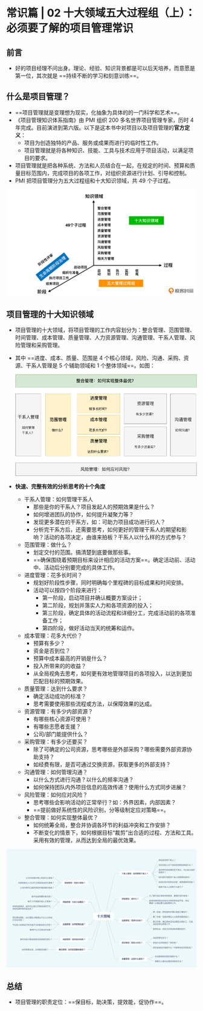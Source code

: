 # 常识篇 | 02 十大领域五大过程组（上）：必须要了解的项目管理常识

## 前言

- 好的项目经理不问出身。理论、经验、知识背景都是可以后天培养，而意愿是第一位，其次就是 ==持续不断的学习和刻意训练==。

## 什么是项目管理？

- ==项目管理就是变理想为现实，化抽象为具体的的一门科学和艺术==。
- 《项目管理知识体系指南》由 PMI 组织 200 多名世界项目管理专家，历时 4 年完成。目前演进到第六版。以下是这本书中对项目以及项目管理的**官方定义**：
    - 项目为创造独特的产品、服务或成果而进行的临时性工作。
    - 项目管理就是将各种知识、技能、工具与技术应用于项目活动，以满足项目的要求。
- 项目管理就是把各种系统、方法和人员结合在一起，在规定的时间、预算和质量目标范围内，完成项目的各项工作，对组织资源进行计划、引导和控制。
- PMI 把项目管理分为五大过程组和十大知识领域，共 49 个子过程。

![](../assets/1.png)

## 项目管理的十大知识领域

- 项目管理的十大领域，将项目管理的工作内容划分为：整合管理、范围管理、时间管理、成本管理、质量管理、人力资源管理、沟通管理、干系人管理、风险管理和采购管理。
- 其中 ==进度、成本、质量、范围是 4 个核心领域，风险、沟通、采购、资源、干系人管理是 5 个辅助领域和 1 个整体领域==。如图：

    ![](../assets/2.png)

- **快速、完整有效的分析思考的十个角度**
    - 干系人管理：如何管理干系人
        - 那些是你的干系人？项目发起人的预期效果是什么？
        - 如何增进团队的协作，如何提升凝聚力等？
        - 发现更多潜在的干系方，如：可助力项目成功进行的人？
        - 分析完干系方后，还需要思考，如何更好的管理干系人的期望和影响？活动的各项决定，由谁来拍板？干系人以什么样的方式参与？
    - 范围管理：做什么？
        - 划定交付的范围。搞清楚到底要做那些事。
        - ==确保围绕着预期目标来设计相应的活动方案==。确定活动前、活动中、活动后分别要完成的具体工作。
    - 进度管理：花多长时间？
        - 规划好阶段性步骤，同时明确每个里程碑的目标成果和时间安排。
        - 活动可以按四个阶段来进行：
            - 第一阶段，启动项目并确认概要方案设计；
            - 第二阶段，规划并落实人力和各项资源的投入；
            - 第三阶段，确定具体的活动流程和详细分工，完成活动前的各项准备工作；
            - 第四阶段，做好活动当天的统筹和运作。
    - 成本管理：花多大代价？
        - 预算有多少？
        - 资金是否到位？
        - 预算中成本最高的开销是什么？
        - 投入所带来的的收益？
        - 从全局视角去思考，如何更有效地管理项目的各项投入，以达到更加匹配目标的预期效果。
    - 质量管理：达到什么要求？
        - 确定活动成功的标准？
        - 思考需要使用那些流程或方法，以保障效果的达成。
    - 资源管理：有多少内部资源？
        - 有哪些核心资源可使用？
        - 有哪些志愿者支援？
        - 公司/部门能提供什么？
    - 采购管理：有多少还要买？
        - 除了可确定的公司资源，思考哪些是外部采购？哪些需要外部资源协助支持？
        - 如经费有限，是否可通过交换资源，获取更多的外部支持？
    - 沟通管理：如何管理沟通？
        - 以什么方式进行沟通？以什么的频率沟通？
        - 如何保持团队内外项目信息的高效传递？使用什么方式同步进展？
    - 风险管理：如何应对风险？
        - 思考哪些会影响活动的正常举行？如：外界因素，内部因素？
        - ==提前做好系统性的风险识别，分等级制定应对策略==。
    - 整合管理：如何实现整体最优？
        - 如何统筹全局，整合并协调各环节的利益冲突和工作安排？
        - 不断变化的情景下，如何根据目标“裁剪”出合适的过程、方法和工具。采用有效的管理，从而达到全局的最优效果。

![](../assets/3.png)

## 总结

- 项目管理的职责定位：==保目标，助决策，提效能，促协作==。